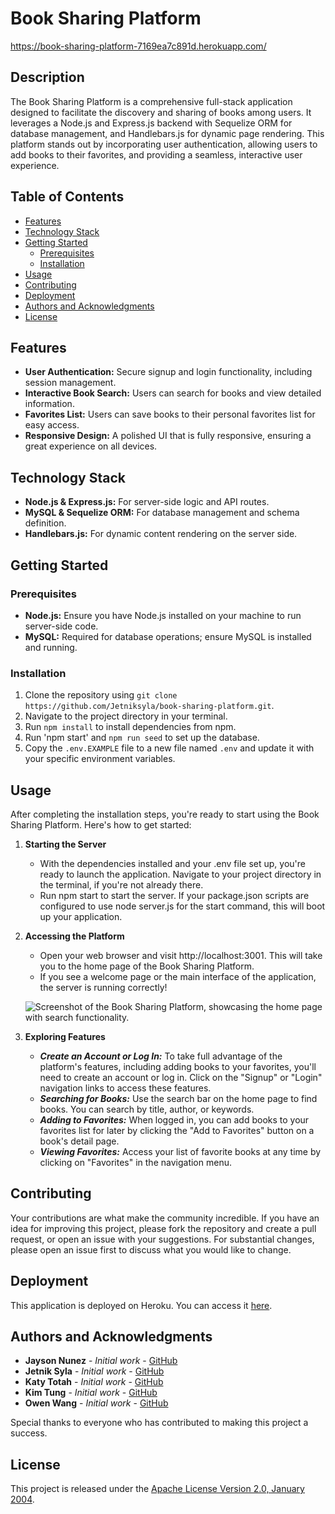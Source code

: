 # Book Sharing Platform
https://book-sharing-platform-7169ea7c891d.herokuapp.com/

## Description
The Book Sharing Platform is a comprehensive full-stack application designed to facilitate the discovery and sharing of books among users. It leverages a Node.js and Express.js backend with Sequelize ORM for database management, and Handlebars.js for dynamic page rendering. This platform stands out by incorporating user authentication, allowing users to add books to their favorites, and providing a seamless, interactive user experience.


## Table of Contents
- [Features](#features)
- [Technology Stack](#technology-stack)
- [Getting Started](#getting-started)
  - [Prerequisites](#prerequisites)
  - [Installation](#installation)
- [Usage](#usage)
- [Contributing](#contributing)
- [Deployment](#deployment)
- [Authors and Acknowledgments](#authors-and-acknowledgments)
- [License](#license)

## Features 
- **User Authentication:** Secure signup and login functionality, including session management.
- **Interactive Book Search:** Users can search for books and view detailed information.
- **Favorites List:** Users can save books to their personal favorites list for easy access.
- **Responsive Design:** A polished UI that is fully responsive, ensuring a great experience on all devices.

## Technology Stack
- **Node.js & Express.js:** For server-side logic and API routes.
- **MySQL & Sequelize ORM:** For database management and schema definition. 
- **Handlebars.js:** For dynamic content rendering on the server side.

## Getting Started

### Prerequisites
- **Node.js:** Ensure you have Node.js installed on your machine to run server-side code. 
- **MySQL:** Required for database operations; ensure MySQL is installed and running.

### Installation
1.  Clone the repository using `git clone https://github.com/Jetniksyla/book-sharing-platform.git`.
2.  Navigate to the project directory in your terminal.
3.  Run `npm install` to install dependencies from npm.
4.  Run 'npm start' and `npm run seed` to set up the database.
5. Copy the `.env.EXAMPLE` file to a new file named `.env` and update it with your specific environment variables.

## Usage
After completing the installation steps, you're ready to start using the Book Sharing Platform. Here's how to get started:

1. **Starting the Server**
    - With the dependencies installed and your .env file set up, you're ready to launch the application. Navigate to your project directory in the terminal, if you're not already there.
    - Run npm start to start the server. If your package.json scripts are configured to use node server.js for the start command, this will boot up your application.

2. **Accessing the Platform**
    - Open your web browser and visit http://localhost:3001. This will take you to the home page of the Book Sharing Platform.
    - If you see a welcome page or the main interface of the application, the server is running correctly!

    ![Screenshot of the Book Sharing Platform, showcasing the home page with search functionality.](../book-sharing-platform/)

3. **Exploring Features**
    - ***Create an Account or Log In:*** To take full advantage of the platform's features, including adding books to your favorites, you'll need to create an account or log in. Click on the "Signup" or "Login" navigation links to access these features.
    - ***Searching for Books:*** Use the search bar on the home page to find books. You can search by title, author, or keywords.
    - ***Adding to Favorites:*** When logged in, you can add books to your favorites list for later by clicking the "Add to Favorites" button on a book's detail page.
    - ***Viewing Favorites:*** Access your list of favorite books at any time by clicking on "Favorites" in the navigation menu. 


## Contributing
Your contributions are what make the community incredible. If you have an idea for improving this project, please fork the repository and create a pull request, or open an issue with your suggestions. For substantial changes, please open an issue first to discuss what you would like to change.

## Deployment
This application is deployed on Heroku. You can access it [here](https://heroku.com).

## Authors and Acknowledgments
- **Jayson Nunez** - *Initial work* - [GitHub](https://github.com/JaysonNunez1)
- **Jetnik Syla** - *Initial work* - [GitHub](https://github.com/Jetniksyla)
- **Katy Totah** - *Initial work* - [GitHub](https://github.com/ktotah)
- **Kim Tung** - *Initial work* - [GitHub](https://github.com/ktung2018)
- **Owen Wang** - *Initial work* - [GitHub](https://github.com/owen8955)

Special thanks to everyone who has contributed to making this project a success. 

## License
This project is released under the [Apache License Version 2.0, January 2004](/LICENSE).
